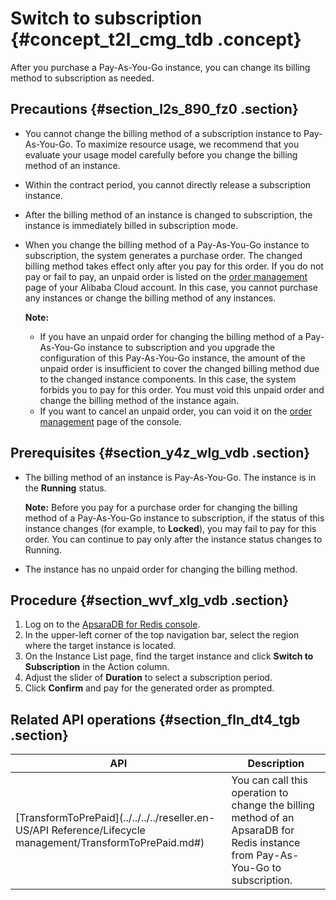 # Switch to subscription {#concept_t2l_cmg_tdb .concept}

After you purchase a Pay-As-You-Go instance, you can change its billing method to subscription as needed.

## Precautions {#section_l2s_890_fz0 .section}

-   You cannot change the billing method of a subscription instance to Pay-As-You-Go. To maximize resource usage, we recommend that you evaluate your usage model carefully before you change the billing method of an instance.
-   Within the contract period, you cannot directly release a subscription instance.
-   After the billing method of an instance is changed to subscription, the instance is immediately billed in subscription mode.
-   When you change the billing method of a Pay-As-You-Go instance to subscription, the system generates a purchase order. The changed billing method takes effect only after you pay for this order. If you do not pay or fail to pay, an unpaid order is listed on the [order management](https://billing.console.aliyun.com/?#/order/list/) page of your Alibaba Cloud account. In this case, you cannot purchase any instances or change the billing method of any instances.

    **Note:** 

    -   If you have an unpaid order for changing the billing method of a Pay-As-You-Go instance to subscription and you upgrade the configuration of this Pay-As-You-Go instance, the amount of the unpaid order is insufficient to cover the changed billing method due to the changed instance components. In this case, the system forbids you to pay for this order. You must void this unpaid order and change the billing method of the instance again.
    -   If you want to cancel an unpaid order, you can void it on the [order management](https://billing.console.aliyun.com/?#/order/list/) page of the console.

## Prerequisites {#section_y4z_wlg_vdb .section}

-   The billing method of an instance is Pay-As-You-Go. The instance is in the **Running** status.

    **Note:** Before you pay for a purchase order for changing the billing method of a Pay-As-You-Go instance to subscription, if the status of this instance changes \(for example, to **Locked**\), you may fail to pay for this order. You can continue to pay only after the instance status changes to Running.

-   The instance has no unpaid order for changing the billing method.

## Procedure {#section_wvf_xlg_vdb .section}

1.  Log on to the [ApsaraDB for Redis console](https://partners-intl.console.aliyun.com/#/kvstore).
2.  In the upper-left corner of the top navigation bar, select the region where the target instance is located.
3.  On the Instance List page, find the target instance and click **Switch to Subscription** in the Action column.
4.  Adjust the slider of **Duration** to select a subscription period.
5.  Click **Confirm** and pay for the generated order as prompted.

## Related API operations {#section_fln_dt4_tgb .section}

|API|Description|
|---|-----------|
|[TransformToPrePaid](../../../../reseller.en-US/API Reference/Lifecycle management/TransformToPrePaid.md#)|You can call this operation to change the billing method of an ApsaraDB for Redis instance from Pay-As-You-Go to subscription.|

